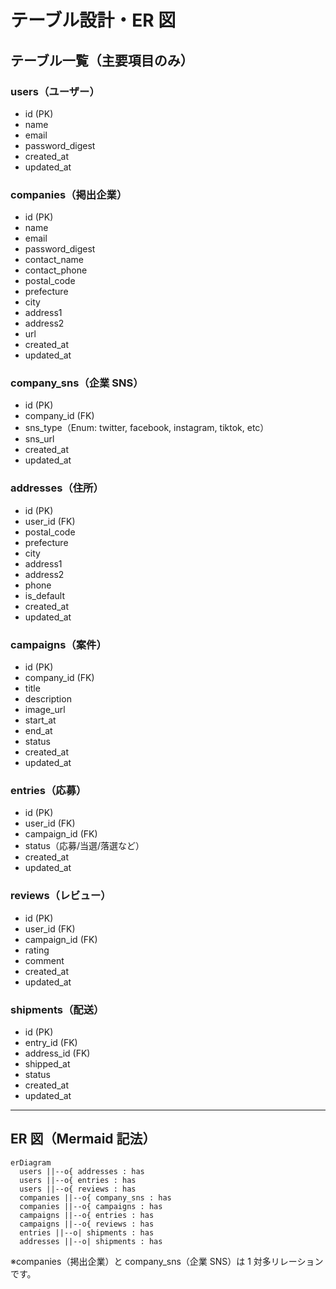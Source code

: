 # テーブル設計・ER 図

## テーブル一覧（主要項目のみ）

### users（ユーザー）

- id (PK)
- name
- email
- password_digest
- created_at
- updated_at

### companies（掲出企業）

- id (PK)
- name
- email
- password_digest
- contact_name
- contact_phone
- postal_code
- prefecture
- city
- address1
- address2
- url
- created_at
- updated_at

### company_sns（企業 SNS）

- id (PK)
- company_id (FK)
- sns_type（Enum: twitter, facebook, instagram, tiktok, etc）
- sns_url
- created_at
- updated_at

### addresses（住所）

- id (PK)
- user_id (FK)
- postal_code
- prefecture
- city
- address1
- address2
- phone
- is_default
- created_at
- updated_at

### campaigns（案件）

- id (PK)
- company_id (FK)
- title
- description
- image_url
- start_at
- end_at
- status
- created_at
- updated_at

### entries（応募）

- id (PK)
- user_id (FK)
- campaign_id (FK)
- status（応募/当選/落選など）
- created_at
- updated_at

### reviews（レビュー）

- id (PK)
- user_id (FK)
- campaign_id (FK)
- rating
- comment
- created_at
- updated_at

### shipments（配送）

- id (PK)
- entry_id (FK)
- address_id (FK)
- shipped_at
- status
- created_at
- updated_at

---

## ER 図（Mermaid 記法）

```mermaid
erDiagram
  users ||--o{ addresses : has
  users ||--o{ entries : has
  users ||--o{ reviews : has
  companies ||--o{ company_sns : has
  companies ||--o{ campaigns : has
  campaigns ||--o{ entries : has
  campaigns ||--o{ reviews : has
  entries ||--o| shipments : has
  addresses ||--o| shipments : has
```

※companies（掲出企業）と company_sns（企業 SNS）は 1 対多リレーションです。
